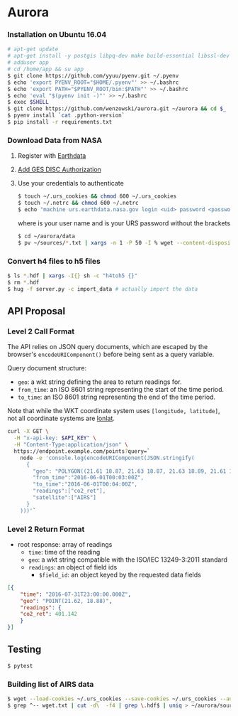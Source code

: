 # Aurora

### Installation on Ubuntu 16.04
```bash
# apt-get update
# apt-get install -y postgis libpq-dev make build-essential libssl-dev zlib1g-dev libbz2-dev libreadline-dev libsqlite3-dev wget curl llvm libncurses5-dev libncursesw5-dev xz-utils
# adduser app
# cd /home/app && su app
$ git clone https://github.com/yyuu/pyenv.git ~/.pyenv
$ echo 'export PYENV_ROOT="$HOME/.pyenv"' >> ~/.bashrc
$ echo 'export PATH="$PYENV_ROOT/bin:$PATH"' >> ~/.bashrc
$ echo 'eval "$(pyenv init -)"' >> ~/.bashrc
$ exec $SHELL
$ git clone https://github.com/wenzowski/aurora.git ~/aurora && cd $_
$ pyenv install `cat .python-version`
$ pip install -r requirements.txt
```

### Download Data from NASA

1.  Register with [Earthdata](https://wiki.earthdata.nasa.gov/display/EL/How+To+Register+With+Earthdata+Login)
2.  [Add GES DISC Authorization](http://disc.sci.gsfc.nasa.gov/registration/authorizing-gesdisc-data-access-in-earthdata_login)
3.  Use your credentials to authenticate

    ```bash
    $ touch ~/.urs_cookies && chmod 600 ~/.urs_cookies
    $ touch ~/.netrc && chmod 600 ~/.netrc
    $ echo "machine urs.earthdata.nasa.gov login <uid> password <password>" >> ~/.netrc
    ```
    where <uid> is your user name and <password> is your URS password without the brackets
    ```bash
    $ cd ~/aurora/data
    $ pv ~/sources/*.txt | xargs -n 1 -P 50 -I % wget --content-disposition --no-check-certificate --load-cookies ~/.urs_cookies --save-cookies ~/.urs_cookies --auth-no-challenge=on --keep-session-cookies --prefer-family=IPv4 -q %
    ```


### Convert h4 files to h5 files

```bash
$ ls *.hdf | xargs -I{} sh -c "h4toh5 {}"
$ rm *.hdf
$ hug -f server.py -c import_data # actually import the data
```


## API Proposal

### Level 2 Call Format

The API relies on JSON query documents, which are escaped by the browser's
`encodeURIComponent()` before being sent as a query variable.

Query document structure:
- `geo`: a wkt string defining the area to return readings for.
- `from_time`: an ISO 8601 string representing the start of the time period.
- `to_time`: an ISO 8601 string representing the end of the time period.

Note that while the WKT coordinate system uses `[longitude, latitude]`,
not all coordinate systems are [lonlat].

```bash
curl -X GET \
  -H "x-api-key: $API_KEY" \
  -H "Content-Type:application/json" \
  https://endpoint.example.com/points?query=`
    node -e 'console.log(encodeURIComponent(JSON.stringify(
      {
        "geo": "POLYGON((21.61 18.87, 21.63 18.87, 21.63 18.89, 21.61 18.89, 21.61 18.87))",
        "from_time":"2016-06-01T00:03:00Z",
        "to_time":"2016-06-01T00:04:00Z",
        "readings":["co2_ret"],
        "satellite":["AIRS"]
      }
    )))'`
```

### Level 2 Return Format

- root response: array of readings
  - `time`: time of the reading
  - `geo`: a wkt string compatible with the ISO/IEC 13249-3:2011 standard
  - `readings`: an object of field ids
    - `$field_id`: an object keyed by the requested data fields

```json
[{
	"time": "2016-07-31T23:00:00.000Z",
	"geo": "POINT(21.62, 18.88)",
	"readings": {
    "co2_ret": 401.142
	}
}]
```
## Testing

```bash
$ pytest
```

### Building list of AIRS data
```bash
$ wget --load-cookies ~/.urs_cookies --save-cookies ~/.urs_cookies --auth-no-challenge=on --keep-session-cookies -r -c -nH -nd -np -A hdf "http://airsl2.gesdisc.eosdis.nasa.gov/data/Aqua_AIRS_Level2/AIRS2SPC.005/" --spider -o wget.txt
$ grep ^-- wget.txt | cut -d\  -f4 | grep \.hdf$ | uniq > ~/aurora/sources/AIRS2SPCv5.txt
```

[lonlat]: http://www.macwright.org/lonlat/
